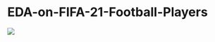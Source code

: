 # EDA-on-FIFA-21-Football-Players
![](https://image.api.playstation.com/vulcan/img/rnd/202101/1315/1zfTY2JW41HdDTGJC00Go4nk.png)
